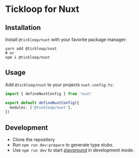 # Tickloop for Nuxt

## Installation

Install `@tickloop/nuxt` with your favorite package manager:

```shell
yarn add @tickloop/nuxt
# or
npm i @tickloop/nuxt
```

## Usage

Add `@tickloop/nuxt` to your projects `nuxt.config.ts`:

```typescript
import { defineNuxtConfig } from 'nuxt'

export default defineNuxtConfig({
  modules: ['@tickloop/nuxt'],
})
```

## Development

- Clone the repository
- Run `npm run dev:prepare` to generate type stubs.
- Use `npm run dev` to start [playground](./playground) in development mode.

